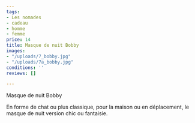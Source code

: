 ```yaml
---
tags:
- Les nomades
- cadeau
- homme
- femme
price: 14
title: Masque de nuit Bobby
images:
- "/uploads/7_bobby.jpg"
- "/uploads/7a_bobby.jpg"
conditions: ''
reviews: []

---
```

Masque de nuit Bobby

En forme de chat ou plus classique, pour la maison ou en déplacement, le masque de nuit version chic ou fantaisie.